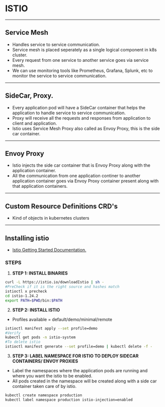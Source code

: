 # ISTIO
---
## Service Mesh
- Handles service to service communication.
- Service mesh is placed seperately as a single logical component in k8s cluster.
- Every request from one service to another service goes via service mesh.
- We can use monitoring tools like Prometheus, Grafana, Splunk, etc to monitor the service to service communication.
---

## SideCar, Proxy.
- Every application pod will have a SideCar container that helps the application to handle service to service communication.
- Proxy will receive all the requests and responses from application to client and application.
- Istio uses Service Mesh Proxy also called as Envoy Proxy, this is the side car container.
---

## Envoy Proxy
- Istio injects the side car container that is Envoy Proxy along with the application container.
- All the communication from one application continer to another application container goes via Envoy Proxy container present along with that application containers.
---

## Custom Resource Definitions CRD's
- Kind of objects in kubernetes clusters
---

## Installing istio
- <a href="https://istio.io/latest/docs/setup/getting-started/"> Istio Getting Started Documentation. </a>
### STEPS
1. **STEP 1: INSTALL BINARIES**
```bash
curl -L https://istio.io/downloadIstio | sh -
#PreCheck if it is the right source and hashes match
istioctl x precheck
cd istio-1.24.2
export PATH=$PWD/bin:$PATH
```
2. **STEP 2: INSTALL ISTIO**
- Profiles available = default/demo/minimal/remote
```bash
istioctl manifest apply --set profile=demo
#Verify
kubectl get pods -n istio-system
#To delete istio 
istioctl manifest generate --set profile=demo | kubectl delete -f -
```
3. **STEP 3: LABEL NAMESPACE FOR ISTIO TO DEPLOY SIDECAR CONTAINERS/ ENVOY PROXIES**
- Label the namespaces where the application pods are running and where you want the istio to be enabled.
- All pods created in the namespace will be created along with a side car container taken care of by istio.
```bash
kubectl create namespace production
kubectl label namespace production istio-injection=enabled
```



